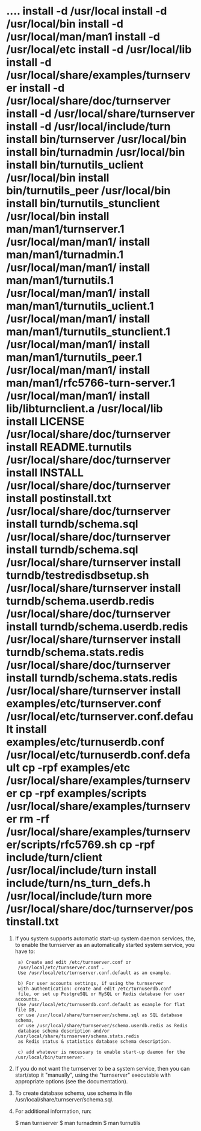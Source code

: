 
....
install -d /usr/local
install -d /usr/local/bin
install -d /usr/local/man/man1
install -d /usr/local/etc
install -d /usr/local/lib
install -d /usr/local/share/examples/turnserver
install -d /usr/local/share/doc/turnserver
install -d /usr/local/share/turnserver
install -d /usr/local/include/turn
install bin/turnserver /usr/local/bin
install bin/turnadmin /usr/local/bin
install bin/turnutils_uclient /usr/local/bin
install bin/turnutils_peer /usr/local/bin
install bin/turnutils_stunclient /usr/local/bin
install man/man1/turnserver.1 /usr/local/man/man1/
install man/man1/turnadmin.1 /usr/local/man/man1/
install man/man1/turnutils.1 /usr/local/man/man1/
install man/man1/turnutils_uclient.1 /usr/local/man/man1/
install man/man1/turnutils_stunclient.1 /usr/local/man/man1/
install man/man1/turnutils_peer.1 /usr/local/man/man1/
install man/man1/rfc5766-turn-server.1 /usr/local/man/man1/
install lib/libturnclient.a /usr/local/lib
install LICENSE /usr/local/share/doc/turnserver
install README.turnutils /usr/local/share/doc/turnserver
install INSTALL /usr/local/share/doc/turnserver
install postinstall.txt /usr/local/share/doc/turnserver
install turndb/schema.sql /usr/local/share/doc/turnserver
install turndb/schema.sql /usr/local/share/turnserver
install turndb/testredisdbsetup.sh /usr/local/share/turnserver
install turndb/schema.userdb.redis /usr/local/share/doc/turnserver
install turndb/schema.userdb.redis /usr/local/share/turnserver
install turndb/schema.stats.redis /usr/local/share/doc/turnserver
install turndb/schema.stats.redis /usr/local/share/turnserver
install examples/etc/turnserver.conf /usr/local/etc/turnserver.conf.default
install examples/etc/turnuserdb.conf /usr/local/etc/turnuserdb.conf.default
cp -rpf examples/etc /usr/local/share/examples/turnserver
cp -rpf examples/scripts /usr/local/share/examples/turnserver
rm -rf /usr/local/share/examples/turnserver/scripts/rfc5769.sh
cp -rpf include/turn/client /usr/local/include/turn
install include/turn/ns_turn_defs.h /usr/local/include/turn
more /usr/local/share/doc/turnserver/postinstall.txt
==================================================================

1) If you system supports automatic start-up system daemon services,
the, to enable the turnserver as an automatically started system
service, you have to:

        a) Create and edit /etc/turnserver.conf or
        /usr/local/etc/turnserver.conf .
        Use /usr/local/etc/turnserver.conf.default as an example.

        b) For user accounts settings, if using the turnserver
        with authentication: create and edit /etc/turnuserdb.conf
        file, or set up PostgreSQL or MySQL or Redis database for user accounts.
        Use /usr/local/etc/turnuserdb.conf.default as example for flat file DB,
        or use /usr/local/share/turnserver/schema.sql as SQL database schema,
        or use /usr/local/share/turnserver/schema.userdb.redis as Redis
        database schema description and/or /usr/local/share/turnserver/schema.stats.redis
        as Redis status & statistics database schema description.

        c) add whatever is necessary to enable start-up daemon for the /usr/local/bin/turnserver.

2) If you do not want the turnserver to be a system service,
   then you can start/stop it "manually", using the "turnserver"
   executable with appropriate options (see the documentation).

3) To create database schema, use schema in file /usr/local/share/turnserver/schema.sql.

4) For additional information, run:

   $ man turnserver
   $ man turnadmin
   $ man turnutils
